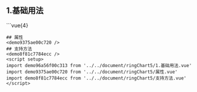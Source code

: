 ## 1.基础用法
<demo96a56f00c313 />
```vue{4}
<template>
    <ring-chart-5 ref="chartRef" v-bind="chartOption"></ring-chart-5>
</template>

<script setup>
import { ref, onMounted } from 'vue';

const chartRef = ref();

const seriesData = [
    { value: 1048, name: '正常' },
    { value: 735, name: '故障' },
    { value: 580, name: '告警' },
    { value: 484, name: '离线' },
    { value: 123, name: '危险' }
];
// 组合配置项
const chartOption = {
    seriesData
};

onMounted(() => chartRef.value.renderChart());
</script>
<style lang="scss" scoped>
.zrx-chart {
    height: 664px;
    background-color: rgb(3, 43, 68);
}
</style>
```
## 属性
<demo9375ae00c720 />
## 支持方法
<demo8f81c7784ecc />
<script setup>
import demo96a56f00c313 from '../../document/ringChart5/1.基础用法.vue'
import demo9375ae00c720 from '../../document/ringChart5/属性.vue'
import demo8f81c7784ecc from '../../document/ringChart5/支持方法.vue'
</script>